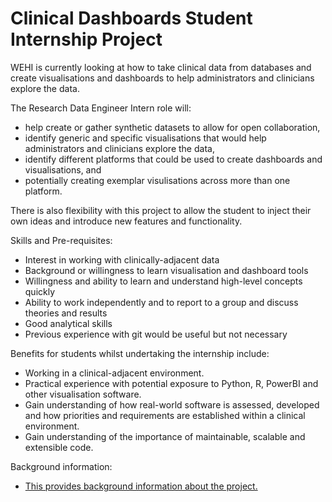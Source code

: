 # Clinical Dashboards Student Internship Project

WEHI is currently looking at how to take clinical data from databases and create visualisations and dashboards to help administrators and clinicians explore the data. 

The Research Data Engineer Intern role will:  
- help create or gather synthetic datasets to allow for open collaboration, 
- identify generic and specific visualisations that would help administrators and clinicians explore the data,
- identify different platforms that could be used to create dashboards and visualisations, and 
- potentially creating exemplar visulisations across more than one platform. 

There is also flexibility with this project to allow the student to inject their own ideas and introduce new features and functionality. 

Skills and Pre-requisites: 
- Interest in working with clinically-adjacent data
- Background or willingness to learn visualisation and dashboard tools
- Willingness and ability to learn and understand high-level concepts quickly 
- Ability to work independently and to report to a group and discuss theories and results 
- Good analytical skills 
- Previous experience with git would be useful but not necessary 

Benefits for students whilst undertaking the internship include:
- Working in a clinical-adjacent environment. 
- Practical experience with potential exposure to Python, R, PowerBI and other visualisation software.  
- Gain understanding of how real-world software is assessed, developed and how priorities and requirements are established within a clinical environment.  
- Gain understanding of the importance of maintainable, scalable and extensible code. 

Background information:
- [This provides background information about the project.](https://www.canva.com/design/DAFFFPHCzy0/-O75nh7LZTE2FWfjMKEWKA/view?utm_content=DAFFFPHCzy0&utm_campaign=designshare&utm_medium=link2&utm_source=sharebutton#1)
